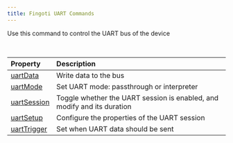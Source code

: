 ```yaml
---
title: Fingoti UART Commands
---
```


Use this command to control the UART bus of the device

&nbsp;

| Property | Description |
| :--- | :--- |
| [uartData](03-Protocol/09-UART/01-uartData.md) | Write data to the bus |
| [uartMode](03-Protocol/09-UART/02-uartMode.md) | Set UART mode: passthrough or interpreter |
| [uartSession](03-Protocol/09-UART/03-uartSession.md) | Toggle whether the UART session is enabled, and modify and its duration |
| [uartSetup](03-Protocol/09-UART/04-uartSetup.md) | Configure the properties of the UART session |
| [uartTrigger](03-Protocol/09-UART/05-uartTrigger.md) | Set when UART data should be sent |

